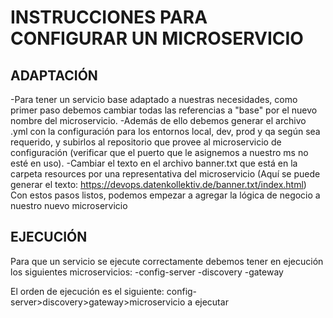 # INSTRUCCIONES PARA CONFIGURAR UN MICROSERVICIO
## ADAPTACIÓN 
-Para tener un servicio base adaptado a nuestras necesidades, como primer paso debemos cambiar todas las referencias a "base" por el nuevo nombre del microservicio.
-Además de ello debemos generar el archivo .yml con la configuración para los entornos local, dev, prod y qa según sea requerido, y subirlos al repositorio que provee al microservicio de configuración (verificar que el puerto que le asignemos a nuestro ms no esté en uso). 
-Cambiar el texto en el archivo banner.txt que está en la carpeta resources por una representativa del microservicio (Aquí se puede generar el texto: https://devops.datenkollektiv.de/banner.txt/index.html)
Con estos pasos listos, podemos empezar a agregar la lógica de negocio a nuestro nuevo microservicio 
## EJECUCIÓN 
Para que un servicio se ejecute correctamente debemos tener en ejecución los siguientes microservicios:
-config-server
-discovery
-gateway 

El orden de ejecución es el siguiente: config-server>discovery>gateway>microservicio a ejecutar

